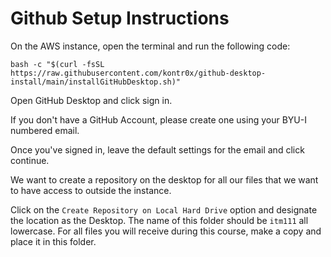 # Github Setup Instructions

On the AWS instance, open the terminal and run the following code:

```
bash -c "$(curl -fsSL https://raw.githubusercontent.com/kontr0x/github-desktop-install/main/installGitHubDesktop.sh)"
```

Open GitHub Desktop and click sign in.

If you don't have a GitHub Account, please create one using your BYU-I numbered email.

Once you've signed in, leave the default settings for the email and click continue.

We want to create a repository on the desktop for all our files that we want to have access to outside the instance.

Click on the `Create Repository on Local Hard Drive` option and designate the location as the Desktop. The name of this folder should be `itm111` all lowercase. For all files you will receive during this course, make a copy and place it in this folder.